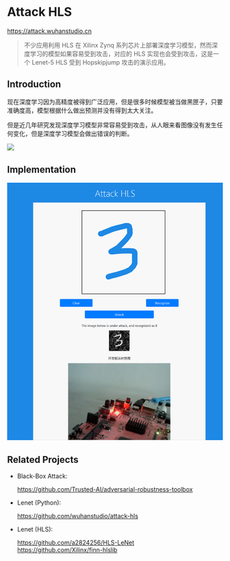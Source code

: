 Attack HLS
====

https://attack.wuhanstudio.cn

> 不少应用利用 HLS 在 Xilinx Zynq 系列芯片上部署深度学习模型，然而深度学习的模型如果容易受到攻击，对应的 HLS 实现也会受到攻击，这是一个 Lenet-5 HLS 受到 Hopskipjump 攻击的演示应用。

## Introduction

现在深度学习因为高精度被得到广泛应用，但是很多时候模型被当做黑匣子，只要准确度高，模型根据什么做出预测并没有得到太大关注。

但是近几年研究发现深度学习模型非常容易受到攻击，从人眼来看图像没有发生任何变化，但是深度学习模型会做出错误的判断。

![](https://xilinx-1252843818.cos.ap-nanjing.myqcloud.com/panda.png)

## Implementation

![](./demo.png)

## Related Projects

- Black-Box Attack:

    https://github.com/Trusted-AI/adversarial-robustness-toolbox

- Lenet (Python):

    https://github.com/wuhanstudio/attack-hls

- Lenet (HLS):

    https://github.com/a2824256/HLS-LeNet  
https://github.com/Xilinx/finn-hlslib